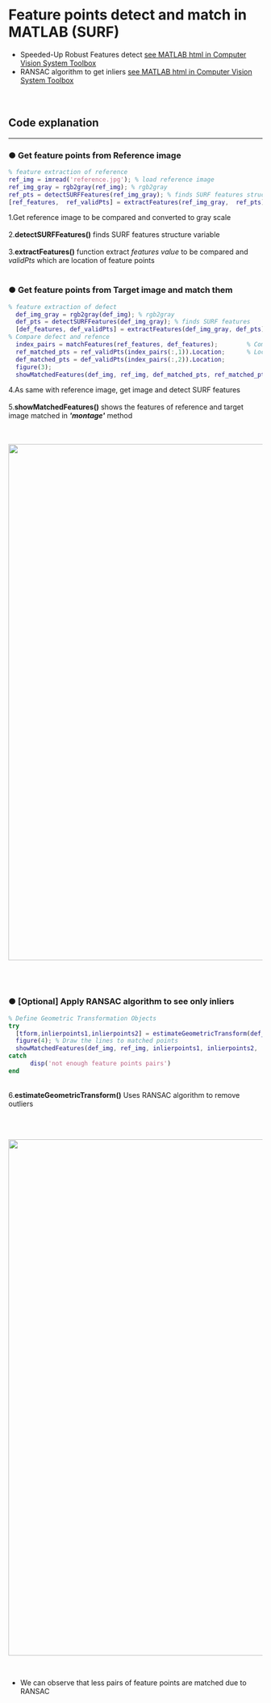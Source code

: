 # Feature points detect and match in MATLAB (SURF)
+ Speeded-Up Robust Features detect [see MATLAB html in Computer Vision System Toolbox](https://kr.mathworks.com/help/vision/ref/detectsurffeatures.html)
+ RANSAC algorithm to get inliers [see MATLAB html in Computer Vision System Toolbox](https://kr.mathworks.com/help/vision/ref/estimategeometrictransform.html)
<br><br><br>

## Code explanation 
***
### ● Get feature points from Reference image
  ~~~MATLAB
  % feature extraction of reference
  ref_img = imread('reference.jpg'); % load reference image
  ref_img_gray = rgb2gray(ref_img); % rgb2gray
  ref_pts = detectSURFFeatures(ref_img_gray); % finds SURF features structure variable (Location)
  [ref_features,  ref_validPts] = extractFeatures(ref_img_gray,  ref_pts);  % (ref_features will be used to compare)
  ~~~
  1.Get reference image to be compared and converted to gray scale <br><br>
  2.**detectSURFFeatures()** finds SURF features structure variable <br><br>
  3.**extractFeatures()** function extract _features value_ to be compared and _validPts_ which are location of feature points <br>
<br>

### ● Get feature points from Target image and match them
  ~~~MATLAB
  % feature extraction of defect
    def_img_gray = rgb2gray(def_img); % rgb2gray
    def_pts = detectSURFFeatures(def_img_gray); % finds SURF features
    [def_features, def_validPts] = extractFeatures(def_img_gray, def_pts); %same with reference
  % Compare defect and refence
    index_pairs = matchFeatures(ref_features, def_features);        % Compare and save matched pairs
    ref_matched_pts = ref_validPts(index_pairs(:,1)).Location;      % Location
    def_matched_pts = def_validPts(index_pairs(:,2)).Location;
    figure(3);
    showMatchedFeatures(def_img, ref_img, def_matched_pts, ref_matched_pts, 'montage'); % showing matched features
  ~~~
  4.As same with reference image, get image and detect SURF features <br><br>
  5.**showMatchedFeatures()** shows the features of reference and target image matched in _**'montage'**_ method <br><br>
<br>
<p align="center">
<img src="https://github.com/engcang/image-files/blob/master/opencv/SURF.gif" width="1021" hspace="0"/>
</p>
<br><br>

### ● [Optional] Apply RANSAC algorithm to see only inliers
  ~~~MATLAB
  % Define Geometric Transformation Objects
  try
    [tform,inlierpoints1,inlierpoints2] = estimateGeometricTransform(def_matched_pts, ref_matched_pts,'affine'); %RANSAC to save only inlier, 'similarity','projective' can be chosen
    figure(4); % Draw the lines to matched points
    showMatchedFeatures(def_img, ref_img, inlierpoints1, inlierpoints2, 'montage');    %showing matched features (only inliers)
  catch
        disp('not enough feature points pairs')
  end
  ~~~
  <br>6.**estimateGeometricTransform()** Uses RANSAC algorithm to remove outliers <br><br>

<br>
<p align="center">
<img src="https://github.com/engcang/image-files/blob/master/opencv/SURF_RANSAC.gif" width="1021" hspace="0"/>
</p>
<br>

+ We can observe that less pairs of feature points are matched due to RANSAC
